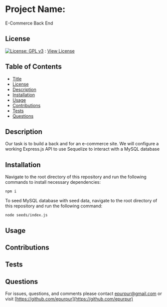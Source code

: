 
  # Project Name:

  E-Commerce Back End

  ## License

  [![License: GPL v3](https://img.shields.io/badge/License-GPLv3-blue.svg)](https://www.gnu.org/licenses/gpl-3.0) : [View License](https://www.gnu.org/licenses/gpl-3.0)

  ## Table of Contents

  - [Title](#Project-Name)
  - [License](#License)
  - [Description](#Description)
  - [Installation](#Installation)
  - [Usage](#Usage)
  - [Contributions](#Contributions)
  - [Tests](#Tests)
  - [Questions](#Questions)

  ## Description

  Our task is to build a back and for an e-commerce site. We will configure a working Express.js API to use Sequelize to interact with a MySQL database

  ## Installation

  Navigate to the root directory of this repository and run the following commands to install necessary dependencies:

    npm i

  To seed MySQL database with seed data, navigate to the root directory of this repository and run the following command:
  
    node seeds/index.js
 
 ## Usage

  

  ## Contributions 

  

  ## Tests 

  

  ## Questions 

  For issues, questions, and comments please contact epurpur@gmail.com or visit [https://github.com/epurpur](https://github.com/epurpur) 
  
